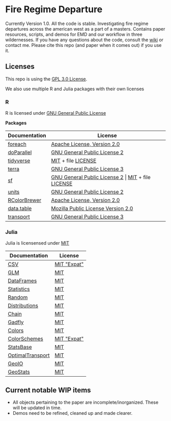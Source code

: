# Fire Regime Departure

Currently Version 1.0. All the code is stable.
Investigating fire regime departures across the american west as a part of a masters. Contains paper resources, scripts, and demos for EMD and our workflow in three wildernesses. If you have any questions about the code, consult the [wiki](https://github.com/souma4/Fire_Regime_Departure/wiki) or contact me. Please cite this repo (and paper when it comes out) if you use it.

## Licenses

This repo is using the [GPL 3.0 License](https://github.com/souma4/Fire_Regime_Departure?tab=GPL-3.0-1-ov-file#readme).

We also use multiple R and Julia packages with their own licenses

### R

R is licensed under [GNU General Public License](https://www.r-project.org/COPYING)

**Packages**

| Documentation | License |
| --- | --- |
| [foreach](https://cran.r-project.org/web/packages/foreach/foreach.pdf)   | [Apache License, Version 2.0](https://www.apache.org/licenses/LICENSE-2.0) 
| [doParallel](https://cran.r-project.org/web/packages/doParallel/index.html) | [GNU General Public License 2](https://cran.r-project.org/web/licenses/GPL-2) 
| [tidyverse](https://cran.r-project.org/web/packages/tidyverse/tidyverse.pdf) | [MIT](https://cran.r-project.org/web/licenses/MIT) + file [LICENSE](https://cran.r-project.org/web/packages/tidyverse/LICENSE) 
| [terra](https://cran.r-project.org/web/packages/terra/terra.pdf) | [GNU General Public License 3](https://cran.r-project.org/web/licenses/GPL-3) 
| [sf](https://cran.r-project.org/web/packages/sf/sf.pdf)  | [GNU General Public License 2](https://cran.r-project.org/web/licenses/GPL-2) &#124; [MIT](https://cran.r-project.org/web/licenses/MIT) + file [LICENSE](https://cran.r-project.org/web/packages/sf/LICENSE) 
| [units](https://cran.r-project.org/web/packages/units/units.pdf) | [GNU General Public License 2](https://cran.r-project.org/web/licenses/GPL-2) | 
| [RColorBrewer](https://cran.r-project.org/web/packages/RColorBrewer/RColorBrewer.pdf) | [Apache License, Version 2.0](https://www.apache.org/licenses/LICENSE-2.0) |
| [data.table](https://cran.r-project.org/web/packages/data.table/data.table.pdf) | [Mozilla Public License Version 2.0](https://cran.r-project.org/web/packages/data.table/LICENSE) 
| [transport](https://cran.r-project.org/web/packages/transport/index.html) | [GNU General Public License 3](https://cran.r-project.org/web/licenses/GPL-3) 

### Julia

Julia is licensensed under [MIT](https://github.com/JuliaLang/julia/blob/master/LICENSE.md)

| Documentation | License |
| --- | --- |
| [CSV](https://csv.juliadata.org/stable/) |[MIT "Expat"](https://github.com/JuliaData/CSV.jl?tab=License-1-ov-file#readme)
| [GLM](https://juliastats.org/GLM.jl/stable/) |[MIT](https://github.com/JuliaStats/GLM.jl?tab=License-1-ov-file#readme)
| [DataFrames](https://dataframes.juliadata.org/stable/) |[MIT](https://github.com/JuliaData/DataFrames.jl?tab=License-1-ov-file#readme)
| [Statistics](https://github.com/JuliaStats/Statistics.jl) |[MIT](https://github.com/JuliaStats/Statistics.jl?tab=License-1-ov-file#readme)
| [Random](https://docs.julialang.org/en/v1/stdlib/Random/) |[MIT](https://github.com/JuliaLang/julia/blob/master/LICENSE.md)
| [Distributions](https://juliastats.org/Distributions.jl/stable/) |[MIT](https://github.com/JuliaStats/Distributions.jl?tab=License-1-ov-file#readme)
| [Chain](https://github.com/jkrumbiegel/Chain.jl?tab=readme-ov-file) |[MIT](https://github.com/jkrumbiegel/Chain.jl?tab=MIT-1-ov-file#readme)
| [Gadfly](https://gadflyjl.org/stable/) |[MIT](https://github.com/GiovineItalia/Gadfly.jl?tab=License-1-ov-file#readme)
| [Colors](https://juliagraphics.github.io/Colors.jl/stable/) |[MIT](https://github.com/JuliaGraphics/Colors.jl?tab=License-1-ov-file#readme)
| [ColorSchemes](https://juliagraphics.github.io/ColorSchemes.jl/stable/) |[MIT "Expat"](https://github.com/JuliaGraphics/ColorSchemes.jl?tab=License-1-ov-file#readme)
| [StatsBase](https://juliastats.org/StatsBase.jl/stable/) |[MIT](https://github.com/JuliaStats/StatsBase.jl?tab=License-1-ov-file#readme)
| [OptimalTransport](https://juliaoptimaltransport.github.io/OptimalTransport.jl/stable/) |[MIT](https://github.com/JuliaOptimalTransport/OptimalTransport.jl?tab=MIT-1-ov-file#readme)
| [GeoIO](https://github.com/JuliaEarth/GeoIO.jl?tab=readme-ov-file) |[MIT](https://github.com/JuliaEarth/GeoIO.jl?tab=MIT-1-ov-file#readme)
| [GeoStats](https://juliaearth.github.io/GeoStatsDocs/stable/) |[MIT](https://github.com/JuliaEarth/GeoStats.jl?tab=MIT-1-ov-file#readme)

## Current notable WIP items

- All objects pertaining to the paper are incomplete/inorganized. These will be updated in time.
- Demos need to be refined, cleaned up and made clearer.

